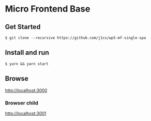# Micro Frontend Base

## Get Started
`$ git clone --recursive https://github.com/j1cs/wp5-mf-single-spa`

## Install and run
`$ yarn && yarn start`

## Browse
[http://localhost:3000](http://localhost:3000)

### Browser child
[http://localhost:3001](http://localhost:3001)  